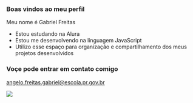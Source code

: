 ### Boas vindos ao meu perfil

Meu nome é Gabriel Freitas

- Estou estudando na Alura
- Estou me desenvolvendo na linguagem JavaScript
- Utilizo esse espaço para organização e compartilhamento dos meus projetos desenvolvidos

 ### Voçe pode entrar em contato comigo
 angelo.freitas.gabriel@escola.pr.gov.br

![](https://tenor.com/pt-BR/view/naruto-naruto-shippuden-stare-staring-anime-gif-3136145668296335078)
